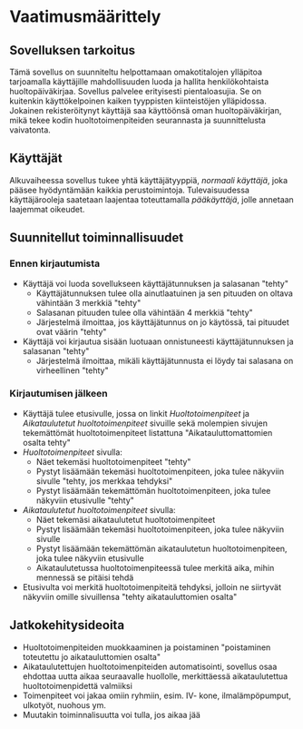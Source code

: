 # Vaatimusmäärittely 

## Sovelluksen tarkoitus 

Tämä sovellus on suunniteltu helpottamaan omakotitalojen ylläpitoa tarjoamalla käyttäjille mahdollisuuden luoda ja hallita henkilökohtaista huoltopäiväkirjaa. Sovellus palvelee erityisesti pientaloasujia. Se on kuitenkin käyttökelpoinen kaiken tyyppisten kiinteistöjen ylläpidossa. Jokainen rekisteröitynyt käyttäjä saa käyttöönsä oman huoltopäiväkirjan, mikä tekee kodin huoltotoimenpiteiden seurannasta ja suunnittelusta vaivatonta.  

## Käyttäjät 

Alkuvaiheessa sovellus tukee yhtä käyttäjätyyppiä, _normaali käyttäjä_, joka pääsee hyödyntämään kaikkia perustoimintoja. Tulevaisuudessa käyttäjärooleja saatetaan laajentaa toteuttamalla _pääkäyttäjä_, jolle annetaan laajemmat oikeudet. 

## Suunnitellut toiminnallisuudet 

### Ennen kirjautumista 

- Käyttäjä voi luoda sovellukseen käyttäjätunnuksen ja salasanan "tehty"
	- Käyttäjätunnuksen tulee olla ainutlaatuinen ja sen pituuden on oltava vähintään 3 merkkiä "tehty"
 	- Salasanan pituuden tulee olla vähintään 4 merkkiä "tehty"
	- Järjestelmä ilmoittaa, jos käyttäjätunnus on jo käytössä, tai pituudet ovat väärin "tehty"
- Käyttäjä voi kirjautua sisään luotuaan onnistuneesti käyttäjätunnuksen ja salasanan "tehty"
	- Järjestelmä ilmoittaa, mikäli käyttäjätunnusta ei löydy tai salasana on virheellinen "tehty"

### Kirjautumisen jälkeen 

- Käyttäjä tulee etusivulle, jossa on linkit _Huoltotoimenpiteet_ ja _Aikataulutetut huoltotoimenpiteet_ sivuille sekä molempien sivujen tekemättömät huoltotoimenpiteet listattuna "Aikatauluttomattomien osalta tehty"
- _Huoltotoimenpiteet_ sivulla: 
	- Näet tekemäsi huoltotoimenpiteet "tehty"
 	- Pystyt lisäämään tekemäsi huoltotoimenpiteen, joka tulee näkyviin sivulle "tehty, jos merkkaa tehdyksi"
	- Pystyt lisäämään tekemättömän huoltotoimenpiteen, joka tulee näkyviin etusivulle "tehty"
- _Aikataulutetut huoltotoimenpiteet_ sivulla: 
	- Näet tekemäsi aikataulutetut huoltotoimenpiteet
 	- Pystyt lisäämään tekemäsi huoltotoimenpiteen, joka tulee näkyviin sivulle  
	- Pystyt lisäämään tekemättömän aikataulutetun huoltotoimenpiteen, joka tulee näkyviin etusivulle 
	- Aikataulutetussa huoltotoimenpiteessä tulee merkitä aika, mihin mennessä se pitäisi tehdä 
- Etusivulta voi merkitä huoltotoimenpiteitä tehdyksi, jolloin ne siirtyvät näkyviin omille sivuillensa "tehty aikatauluttomien osalta"

## Jatkokehitysideoita 

- Huoltotoimenpiteiden muokkaaminen ja poistaminen "poistaminen toteutettu jo aikatauluttomien osalta"
- Aikataulutettujen huoltotoimenpiteiden automatisointi, sovellus osaa ehdottaa uutta aikaa seuraavalle huollolle, merkittäessä aikataulutettua huoltotoimenpidettä valmiiksi
- Toimenpiteet voi jakaa omiin ryhmiin, esim. IV- kone, ilmalämpöpumput, ulkotyöt, nuohous ym.
- Muutakin toiminnalisuutta voi tulla, jos aikaa jää

